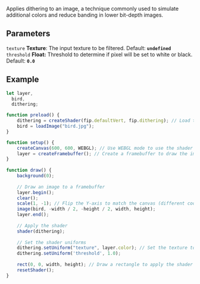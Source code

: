 Applies dithering to an image, a technique commonly used to simulate additional colors and reduce banding in lower bit-depth images.

## Parameters
`texture` **Texture**: The input texture to be filtered. Default: **`undefined`**
<br>
`threshold` **Float:** Threshold to determine if pixel will be set to white or black. Default: **`0.0`**

## Example
```javascript
let layer,
  bird,
  dithering;

function preload() {
    dithering = createShader(fip.defaultVert, fip.dithering); // Load the shader
    bird = loadImage("bird.jpg");
}

function setup() {
    createCanvas(600, 600, WEBGL); // Use WEBGL mode to use the shader
    layer = createFramebuffer(); // Create a framebuffer to draw the image onto (faster p5.js version of createGraphics())
}
  
function draw() {
    background(0);
    
    // Draw an image to a framebuffer 
    layer.begin();
    clear();
    scale(1, -1); // Flip the Y-axis to match the canvas (different coordinate system in framebuffer)
    image(bird, -width / 2, -height / 2, width, height);
    layer.end();
    
    // Apply the shader
    shader(dithering);
    
    // Set the shader uniforms
    dithering.setUniform("texture", layer.color); // Set the texture to apply the shader to
    dithering.setUniform('threshold', 1.0);
    
    rect(0, 0, width, height); // Draw a rectangle to apply the shader to
    resetShader(); 
}
```